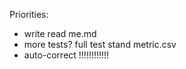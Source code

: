 Priorities:
- write read me.md
- more tests?           full test stand metric.csv
- auto-correct !!!!!!!!!!!!


